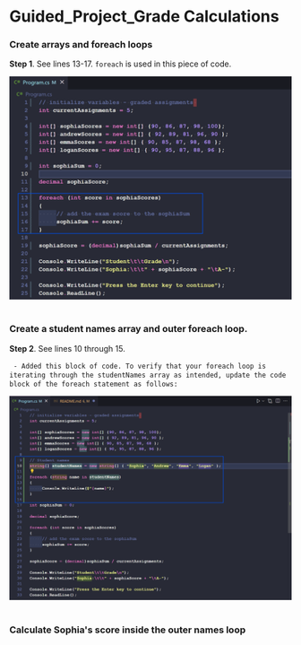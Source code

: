 # Guided_Project_Grade Calculations


### Create arrays and foreach loops

**Step 1**. See lines 13-17. `foreach` is used in this piece of code. 

![alt text](image-1.png)

#

### Create a student names array and outer foreach loop.

**Step 2**. See lines 10 through 15. 

     - Added this block of code. To verify that your foreach loop is iterating through the studentNames array as intended, update the code block of the foreach statement as follows:

![alt text](image-2.png)

#

### Calculate Sophia's score inside the outer names loop

